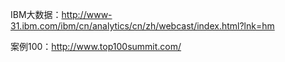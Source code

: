 IBM大数据：http://www-31.ibm.com/ibm/cn/analytics/cn/zh/webcast/index.html?lnk=hm

案例100：http://www.top100summit.com/
